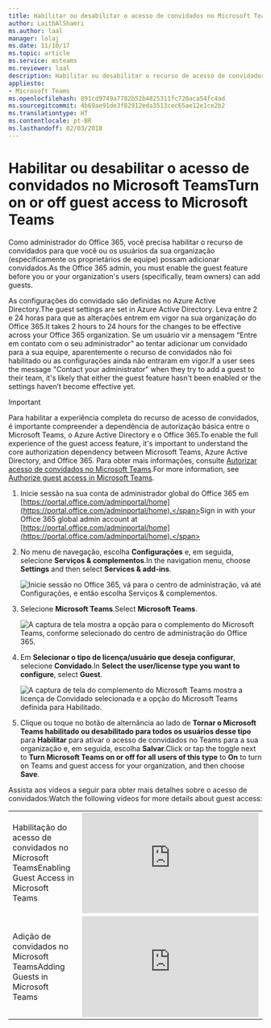 ```yaml
---
title: Habilitar ou desabilitar o acesso de convidados no Microsoft Teams
author: LaithAlShamri
ms.author: laal
manager: lolaj
ms.date: 11/10/17
ms.topic: article
ms.service: msteams
ms.reviewer: laal
description: Habilitar ou desabilitar o recurso de acesso de convidados no Microsoft Teams
appliesto:
- Microsoft Teams
ms.openlocfilehash: 891cd9749a7782b52b4825311fc720aca54fc4ad
ms.sourcegitcommit: 4b69ae91de3f82912eda3513cec65ae12e1ce2b2
ms.translationtype: HT
ms.contentlocale: pt-BR
ms.lasthandoff: 02/03/2018
---
```

<a name="turn-on-or-off-guest-access-to-microsoft-teams"></a><span data-ttu-id="4ec01-103">Habilitar ou desabilitar o acesso de convidados no Microsoft Teams</span><span class="sxs-lookup"><span data-stu-id="4ec01-103">Turn on or off guest access to Microsoft Teams</span></span>
======================================





  



<span data-ttu-id="4ec01-104">Como administrador do Office 365, você precisa habilitar o recurso de convidados para que você ou os usuários da sua organização (especificamente os proprietários de equipe) possam adicionar convidados.</span><span class="sxs-lookup"><span data-stu-id="4ec01-104">As the Office 365 admin, you must enable the guest feature before you or your organization's users (specifically, team owners) can add guests.</span></span> 

<span data-ttu-id="4ec01-105">As configurações do convidado são definidas no Azure Active Directory.</span><span class="sxs-lookup"><span data-stu-id="4ec01-105">The guest settings are set in Azure Active Directory.</span></span> <span data-ttu-id="4ec01-106">Leva entre 2 e 24 horas para que as alterações entrem em vigor na sua organização do Office 365.</span><span class="sxs-lookup"><span data-stu-id="4ec01-106">It takes 2 hours to 24 hours for the changes to be effective across your Office 365 organization.</span></span> <span data-ttu-id="4ec01-107">Se um usuário vir a mensagem “Entre em contato com o seu administrador” ao tentar adicionar um convidado para a sua equipe, aparentemente o recurso de convidados não foi habilitado ou as configurações ainda não entraram em vigor.</span><span class="sxs-lookup"><span data-stu-id="4ec01-107">If a user sees the message "Contact your administrator" when they try to add a guest to their team, it's likely that either the guest feature hasn't been enabled or the settings haven’t become effective yet.</span></span>


> [!IMPORTANT]
> <span data-ttu-id="4ec01-108">Para habilitar a experiência completa do recurso de acesso de convidados, é importante compreender a dependência de autorização básica entre o Microsoft Teams, o Azure Active Directory e o Office 365.</span><span class="sxs-lookup"><span data-stu-id="4ec01-108">To enable the full experience of the guest access feature, it's important to understand the core authorization dependency between Microsoft Teams, Azure Active Directory, and Office 365.</span></span> <span data-ttu-id="4ec01-109">Para obter mais informações, consulte [Autorizar acesso de convidados no Microsoft Teams](Teams-dependencies.md).</span><span class="sxs-lookup"><span data-stu-id="4ec01-109">For more information, see [Authorize guest access in Microsoft Teams](Teams-dependencies.md).</span></span>

1. <span data-ttu-id="4ec01-110">Inicie sessão na sua conta de administrador global do Office 365 em [https://portal.office.com/adminportal/home](https://portal.office.com/adminportal/home).</span><span class="sxs-lookup"><span data-stu-id="4ec01-110">Sign in with your Office 365 global admin account at [https://portal.office.com/adminportal/home](https://portal.office.com/adminportal/home).</span></span>
    
  
2. <span data-ttu-id="4ec01-111">No menu de navegação, escolha **Configurações** e, em seguida, selecione **Serviços &amp; complementos**.</span><span class="sxs-lookup"><span data-stu-id="4ec01-111">In the navigation menu, choose **Settings** and then select **Services &amp; add-ins**.</span></span>
    
     ![Inicie sessão no Office 365, vá para o centro de administração, vá até Configurações, e então escolha Serviços &amp; complementos.](media/99e676d4-5b48-4525-9556-547031fa37d9.png)
  
 

  
3. <span data-ttu-id="4ec01-113">Selecione **Microsoft Teams**.</span><span class="sxs-lookup"><span data-stu-id="4ec01-113">Select **Microsoft Teams**.</span></span>
    
     ![A captura de tela mostra a opção para o complemento do Microsoft Teams, conforme selecionado do centro de administração do Office 365.](media/17ac5608-d212-4fa8-ae3a-e78c62003968.png)
  
  
4. <span data-ttu-id="4ec01-115">Em **Selecionar o tipo de licença/usuário que deseja configurar**, selecione **Convidado**.</span><span class="sxs-lookup"><span data-stu-id="4ec01-115">In **Select the user/license type you want to configure**, select **Guest**.</span></span>
   
    ![A captura de tela do complemento do Microsoft Teams mostra a licença de Convidado selecionada e a opção do Microsoft Teams definida para Habilitado.](media/92aabda5-431c-4fdd-803e-5ab49290f4f7.png)
      

  
  
5. <span data-ttu-id="4ec01-117">Clique ou toque no botão de alternância ao lado de **Tornar o Microsoft Teams habilitado ou desabilitado para todos os usuários desse tipo** para **Habilitar** para ativar o acesso de convidados no Teams para a sua organização e, em seguida, escolha **Salvar**.</span><span class="sxs-lookup"><span data-stu-id="4ec01-117">Click or tap the toggle next to **Turn Microsoft Teams on or off for all users of this type** to **On** to turn on Teams and guest access for your organization, and then choose **Save**.</span></span> 
    
 <span data-ttu-id="4ec01-118">Assista aos vídeos a seguir para obter mais detalhes sobre o acesso de convidados:</span><span class="sxs-lookup"><span data-stu-id="4ec01-118">Watch the following videos for more details about guest access:</span></span>  

|  |  |
|---------|---------|
| <span data-ttu-id="4ec01-119">Habilitação do acesso de convidados no Microsoft Teams</span><span class="sxs-lookup"><span data-stu-id="4ec01-119">Enabling Guest Access in Microsoft Teams</span></span>   | <iframe width="350" height="200" src="https://www.youtube.com/embed/7T54KmlIHQk" frameborder="0" allowfullscreen></iframe>   |
 | <span data-ttu-id="4ec01-120">Adição de convidados no Microsoft Teams</span><span class="sxs-lookup"><span data-stu-id="4ec01-120">Adding Guests in Microsoft Teams</span></span>   | <iframe width="350" height="200" src="https://www.youtube.com/embed/1daMBDyBLZc" frameborder="0" allowfullscreen></iframe>   | 